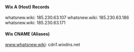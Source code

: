 #### Wix A (Host) Records
whatsnew.wiki: 185.230.63.107
whatsnew.wiki: 185.230.63.186
whatsnew.wiki: 185.230.63.171

#### Wix CNAME (Aliases)
www.whatsnew.wiki: cdn1.wixdns.net